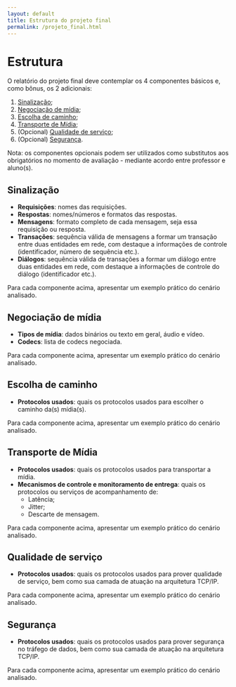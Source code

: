```yaml
---
layout: default
title: Estrutura do projeto final
permalink: /projeto_final.html
---
```


# Estrutura

O relatório do projeto final deve contemplar os 4 componentes básicos e, como bônus, os 2 adicionais:

1. [Sinalização](#sinalização);
2. [Negociação de mídia](#negociação-de-mídia);
3. [Escolha de caminho](#escolha-de-caminho);
4. [Transporte de Mídia](#transporte-de-mídia);
5. (Opcional) [Qualidade de serviço](#qualidade-de-serviço);
6. (Opcional) [Segurança](#segurança).

Nota: os componentes opcionais podem ser utilizados como substitutos aos obrigatórios no momento de avaliação - mediante acordo entre professor e aluno(s).

## Sinalização

- **Requisições**: nomes das requisições.
- **Respostas**: nomes/números e formatos das respostas.
- **Mensagens**: formato completo de cada mensagem, seja essa requisição ou resposta.
- **Transações**: sequência válida de mensagens a formar um transação entre duas entidades em rede, com destaque a informações de controle (identificador, número de sequência etc.).
- **Diálogos**: sequência válida de transações a formar um diálogo entre duas entidades em rede, com destaque a informações de controle do diálogo (identificador etc.).

Para cada componente acima, apresentar um exemplo prático do cenário analisado.

## Negociação de mídia

- **Tipos de mídia**: dados binários ou texto em geral, áudio e vídeo.
- **Codecs**: lista de codecs negociada.

Para cada componente acima, apresentar um exemplo prático do cenário analisado.

## Escolha de caminho

- **Protocolos usados**: quais os protocolos usados para escolher o caminho da(s) mídia(s).

Para cada componente acima, apresentar um exemplo prático do cenário analisado.

## Transporte de Mídia

- **Protocolos usados**: quais os protocolos usados para transportar a mídia.
- **Mecanismos de controle e monitoramento de entrega**: quais os protocolos ou serviços de acompanhamento de:
  - Latência;
  - Jitter;
  - Descarte de mensagem.

Para cada componente acima, apresentar um exemplo prático do cenário analisado.

## Qualidade de serviço

- **Protocolos usados**: quais os protocolos usados para prover qualidade de serviço, bem como sua camada de atuação na arquitetura TCP/IP.

Para cada componente acima, apresentar um exemplo prático do cenário analisado.

## Segurança

- **Protocolos usados**: quais os protocolos usados para prover segurança no tráfego de dados, bem como sua camada de atuação na arquitetura TCP/IP.

Para cada componente acima, apresentar um exemplo prático do cenário analisado.

